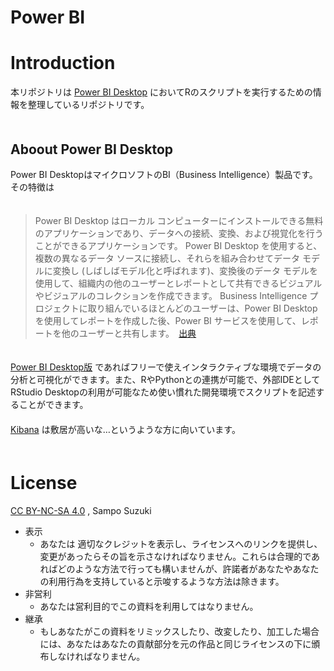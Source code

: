 Power BI
================

# Introduction

本リポジトリは [Power BI Desktop](https://powerbi.microsoft.com/ja-jp/desktop/)
においてRのスクリプトを実行するための情報を整理しているリポジトリです。  
　

## Aboout Power BI Desktop

Power BI DesktopはマイクロソフトのBI（Business
Intelligence）製品です。その特徴は  
　

<!-- > Power BIは、データを視覚化して、組織全体で洞察を共有し、アプリやWebサイトにその洞察を埋め込むことができるビジネス分析ソリューションです。数百ものデータソースに接続し、ライブダッシュボードおよびレポートでデータを活用します。 [出典](https://powerbi.microsoft.com/ja-jp/what-is-power-bi/){target="_blank" title="Microsoft Power BI"}  -->

> Power BI Desktop はローカル
> コンピューターにインストールできる無料のアプリケーションであり、データへの接続、変換、および視覚化を行うことができるアプリケーションです。
> Power BI Desktop を使用すると、複数の異なるデータ ソースに接続し、それらを組み合わせてデータ モデルに変換し
> (しばしばモデル化と呼ばれます)、変換後のデータ
> モデルを使用して、組織内の他のユーザーとレポートとして共有できるビジュアルやビジュアルのコレクションを作成できます。
> Business Intelligence プロジェクトに取り組んでいるほとんどのユーザーは、Power BI Desktop
> を使用してレポートを作成した後、Power BI
> サービスを使用して、レポートを他のユーザーと共有します。　[出典](https://docs.microsoft.com/ja-jp/power-bi/desktop-what-is-desktop)

　  
[Power BI Desktop版](https://powerbi.microsoft.com/ja-jp/desktop/)
であればフリーで使えインタラクティブな環境でデータの分析と可視化ができます。また、RやPythonとの連携が可能で、外部IDEとしてRStudio
Desktopの利用が可能なため使い慣れた開発環境でスクリプトを記述することができます。  
　  
[Kibana](https://www.elastic.co/jp/products/kibana)
は敷居が高いな…というような方に向いています。  
　

# License

[CC
BY-NC-SA 4.0](https://creativecommons.org/licenses/by-nc-sa/4.0/deed.ja)
, Sampo Suzuki

  - 表示
      - あなたは
        適切なクレジットを表示し、ライセンスへのリンクを提供し、変更があったらその旨を示さなければなりません。これらは合理的であればどのような方法で行っても構いませんが、許諾者があなたやあなたの利用行為を支持していると示唆するような方法は除きます。
  - 非営利
      - あなたは営利目的でこの資料を利用してはなりません。
  - 継承
      - もしあなたがこの資料をリミックスしたり、改変したり、加工した場合には、あなたはあなたの貢献部分を元の作品と同じライセンスの下に頒布しなければなりません。

